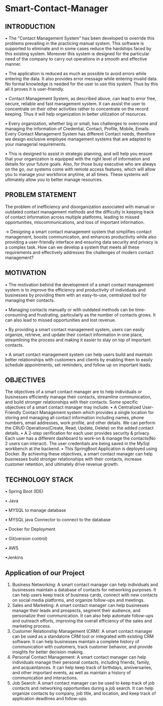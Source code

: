 # Smart-Contact-Manager

## INTRODUCTION
• The "Contact Management System" has been developed to override this problems prevailing in the practicing manual system. This software is supported to eliminate and in some cases reduce the hardships faced by this existing system. Moreover this system is designed for the particular need of the company to carry out operations in a smooth and effective manner.

• The application is reduced as much as possible to avoid errors while entering the data. It also provides error message while entering invalid data. No formal knowledge is needed for the user to use this system. Thus by this all it proves it is user-friendly. 

• Contact Management System, as described above, can lead to error free, secure, reliable and fast management system. It can assist the user to concentrate on their other activities rather to concentrate on the record keeping. Thus it will help organization in better utilization of resources.

• Every organization, whether big or small, has challenges to overcome and managing the information of Credential, Contact, Profile, Mobile, Emails. Every Contact Management System has different Contact needs, therefore we design exclusive employee management systems that are adapted to your managerial requirements.

• This is designed to assist in strategic planning, and will help you ensure that your organization is equipped with the right level of information and details for your future goals. Also, for those busy executive who are always on the go, our systems come with remote access features, which will allow you to manage your workforce anytime, at all times. These systems will ultimately allow you to better manage resources.

## PROBLEM STATEMENT
The problem of inefficiency and disorganization associated with manual or outdated contact management methods and the difficulty in keeping track of contact information across multiple platforms, leading to missed opportunities,  miscommunications, and loss of important information.

-> Designing a smart contact management system that simplifies contact management, boosts communication, and enhances productivity while also providing a user-friendly interface and ensuring data security and privacy is a complex task. How can we develop a system that meets all these requirements and effectively addresses the challenges of modern contact management?

## MOTIVATION 
• The motivation behind the development of a smart contact management system is to improve the efficiency and productivity of individuals and businesses by providing them with an easy-to-use, centralized tool for managing their contacts.

• Managing contacts manually or with outdated methods can be time-consuming and frustrating, particularly as the number of contacts grows. It can also lead to missed opportunities and lost revenue.

• By providing a smart contact management system, users can easily organize, retrieve, and update their contact information in one place, streamlining the process and making it easier to stay on top of important contacts.

• A smart contact management system can help users build and maintain better relationships with customers and clients by enabling them to easily schedule appointments, set reminders, and follow up on important leads.

## OBJECTIVES
The objectives of a smart contact manager are to help individuals or businesses efficiently manage their contacts, streamline communication, and build stronger relationships with their contacts. Some specific objectives of a smart contact manager may include:
• A Centralized User-Friendly Contact Management system which provides a single location for storing and managing all contact information including names, phone numbers, email addresses, work profile, and other details. We can perform the CRUD Operations(Create, Read, Update, Delete) on the added contact details.
• A 2-step verification for each user provides security & privacy. Each user has a different dashboard to work-on & manage the contacts(No 2 users can interact). The user credentials are being saved in the MySql workbench at the backend. 
• This SpringBoot Application is deployed using Docker. 
By achieving these objectives, a smart contact manager can help businesses build stronger relationships with their contacts, increase customer retention, and ultimately drive revenue growth.


## TECHNOLOGY STACK
• Spring Boot (IDE)

• Java

• MYSQL to manage database

• MYSQL java Connector to connect to the database

• Docker for Deployment

• Git(version control)

• AWS

•Jenkins

## Application of our Project
1. Business Networking: A smart contact manager can help individuals and businesses maintain a database of contacts for networking purposes. It can help users keep track of business cards, connect with new contacts on social media platforms, and organize follow-ups and meetings.
2. Sales and Marketing: A smart contact manager can help businesses manage their leads and prospects, segment their audience, and personalize their communication. It can also help automate follow-ups and outreach efforts, improving the overall efficiency of the sales and marketing process.
3. Customer Relationship Management (CRM): A smart contact manager can be used as a standalone CRM tool or integrated with existing CRM software. It can help businesses maintain a complete history of communication with customers, track customer behavior, and provide insights for better decision-making.
4. Personal Contact Management: A smart contact manager can help individuals manage their personal contacts, including friends, family, and acquaintances. It can help keep track of birthdays, anniversaries, and other important events, as well as maintain a history of communication and interactions.
5. Job Search: A smart contact manager can be used to keep track of job contacts and networking opportunities during a job search. It can help organize contacts by company, job title, and location, and keep track of application deadlines and follow-ups.


